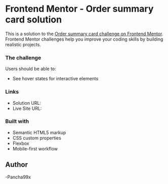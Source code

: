 # Frontend Mentor - Order summary card solution

This is a solution to the [Order summary card challenge on Frontend Mentor](https://www.frontendmentor.io/challenges/order-summary-component-QlPmajDUj). Frontend Mentor challenges help you improve your coding skills by building realistic projects. 

### The challenge

Users should be able to:

- See hover states for interactive elements

### Links

- Solution URL: 
- Live Site URL: 

### Built with

- Semantic HTML5 markup
- CSS custom properties
- Flexbox
- Mobile-first workflow

## Author

-Pancha99x